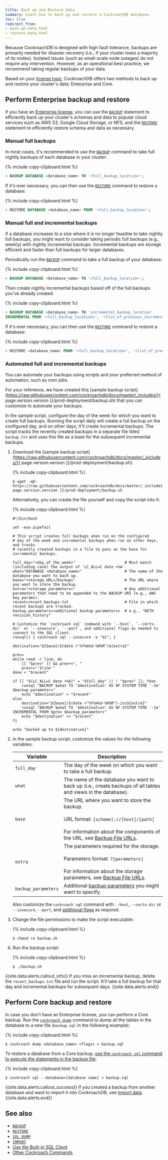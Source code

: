 ```yaml
---
title: Back up and Restore Data
summary: Learn how to back up and restore a CockroachDB database.
toc: true
redirect_from:
- back-up-data.html
- restore-data.html
---
```


Because CockroachDB is designed with high fault tolerance, backups are primarily needed for disaster recovery (i.e., if your cluster loses a majority of its nodes). Isolated issues (such as small-scale node outages) do not require any intervention. However, as an operational best practice, we recommend taking regular backups of your data.

Based on your [license type](https://www.cockroachlabs.com/pricing/), CockroachDB offers two methods to back up and restore your cluster's data: Enterprise and Core.

## Perform Enterprise backup and restore

If you have an [Enterprise license](enterprise-licensing.html), you can use the [`BACKUP`](backup.html) statement to efficiently back up your cluster's schemas and data to popular cloud services such as AWS S3, Google Cloud Storage, or NFS, and the [`RESTORE`](restore.html) statement to efficiently restore schema and data as necessary.

### Manual full backups

In most cases, it's recommended to use the [`BACKUP`](backup.html) command to take full nightly backups of each database in your cluster:

{% include copy-clipboard.html %}
~~~ sql
> BACKUP DATABASE <database_name> TO '<full_backup_location>';
~~~

If it's ever necessary, you can then use the [`RESTORE`](restore.html) command to restore a database:

{% include copy-clipboard.html %}
~~~ sql
> RESTORE DATABASE <database_name> FROM '<full_backup_location>';
~~~

### Manual full and incremental backups

If a database increases to a size where it is no longer feasible to take nightly full backups, you might want to consider taking periodic full backups (e.g., weekly) with nightly incremental backups. Incremental backups are storage efficient and faster than full backups for larger databases.

Periodically run the [`BACKUP`](backup.html) command to take a full backup of your database:

{% include copy-clipboard.html %}
~~~ sql
> BACKUP DATABASE <database_name> TO '<full_backup_location>';
~~~

Then create nightly incremental backups based off of the full backups you've already created.

{% include copy-clipboard.html %}
~~~ sql
> BACKUP DATABASE <database_name> TO 'incremental_backup_location'
INCREMENTAL FROM '<full_backup_location>', '<list_of_previous_incremental_backup_location>';
~~~

If it's ever necessary, you can then use the [`RESTORE`](restore.html) command to restore a database:

{% include copy-clipboard.html %}
~~~ sql
> RESTORE <database_name> FROM '<full_backup_location>', '<list_of_previous_incremental_backup_locations>';
~~~

### Automated full and incremental backups

You can automate your backups using scripts and your preferred method of automation, such as cron jobs.

For your reference, we have created this [sample backup script](https://raw.githubusercontent.com/cockroachdb/docs/master/_includes/{{ page.version.version }}/prod-deployment/backup.sh) that you can customize to automate your backups.

In the sample script, configure the day of the week for which you want to create full backups. Running the script daily will create a full backup on the configured day, and on other days, it'll create incremental backups. The script tracks the recently created backups in a separate file titled `backup.txt` and uses this file as a base for the subsequent incremental backups.

1. Download the [sample backup script](https://raw.githubusercontent.com/cockroachdb/docs/master/_includes/{{ page.version.version }}/prod-deployment/backup.sh):

    {% include copy-clipboard.html %}
    ~~~ shell
    $ wget -qO- https://raw.githubusercontent.com/cockroachdb/docs/master/_includes/{{ page.version.version }}/prod-deployment/backup.sh
    ~~~

    Alternatively, you can create the file yourself and copy the script into it:

    {% include copy-clipboard.html %}
    ~~~ shell
    #!/bin/bash

    set -euo pipefail

    # This script creates full backups when run on the configured
    # day of the week and incremental backups when run on other days, and tracks
    # recently created backups in a file to pass as the base for incremental backups.

    full_day="<day_of_the_week>"                      # Must match (including case) the output of `LC_ALL=C date +%A`.
    what="DATABASE <database_name>"                   # The name of the database you want to back up.
    base="<storage_URL>/backups"                      # The URL where you want to store the backup.
    extra="<storage_parameters>"                      # Any additional parameters that need to be appended to the BACKUP URI (e.g., AWS key params).
    recent=recent_backups.txt                         # File in which recent backups are tracked.
    backup_parameters=<additional backup parameters>  # e.g., "WITH revision_history"

    # Customize the `cockroach sql` command with `--host`, `--certs-dir` or `--insecure`, `--port`, and additional flags as needed to connect to the SQL client.
    runsql() { cockroach sql --insecure -e "$1"; }

    destination="${base}/$(date +"%Y%m%d-%H%M")${extra}"

    prev=
    while read -r line; do
        [[ "$prev" ]] && prev+=", "
        prev+="'$line'"
    done < "$recent"

    if [[ "$(LC_ALL=C date +%A)" = "$full_day" || ! "$prev" ]]; then
        runsql "BACKUP $what TO '$destination' AS OF SYSTEM TIME '-1m' $backup_parameters"
        echo "$destination" > "$recent"
    else
        destination="${base}/$(date +"%Y%m%d-%H%M")-inc${extra}"
        runsql "BACKUP $what TO '$destination' AS OF SYSTEM TIME '-1m' INCREMENTAL FROM $prev $backup_parameters"
        echo "$destination" >> "$recent"
    fi

    echo "backed up to ${destination}"
    ~~~

2. In the sample backup script, customize the values for the following variables:

    Variable | Description
    -----|------------
    `full_day` | The day of the week on which you want to take a full backup.
    `what` | The name of the database you want to back up (i.e., create backups of all tables and views in the database).
    `base` | The URL where you want to store the backup.<br/><br/>URL format: `[scheme]://[host]/[path]` <br/><br/>For information about the components of the URL, see [Backup File URLs](backup.html#backup-file-urls).
    `extra`| The parameters required for the storage.<br/><br/>Parameters format: `?[parameters]` <br/><br/>For information about the storage parameters, see [Backup File URLs](backup.html#backup-file-urls).
    `backup_parameters` | Additional [backup parameters](backup.html#parameters) you might want to specify.

    Also customize the `cockroach sql` command with `--host`, `--certs-dir` or `--insecure`, `--port`, and [additional flags](use-the-built-in-sql-client.html#flags) as required.

3. Change the file permissions to make the script executable:

    {% include copy-clipboard.html %}
    ~~~ shell
    $ chmod +x backup.sh
    ~~~

4. Run the backup script:

    {% include copy-clipboard.html %}
    ~~~ shell
    $ ./backup.sh
    ~~~

{{site.data.alerts.callout_info}}
If you miss an incremental backup, delete the `recent_backups.txt` file and run the script. It'll take a full backup for that day and incremental backups for subsequent days.
{{site.data.alerts.end}}

## Perform Core backup and restore

In case you don't have an Enterprise license, you can perform a Core backup. Run the [`cockroach dump`](sql-dump.html) command to dump all the tables in the database to a new file (`backup.sql` in the following example):

{% include copy-clipboard.html %}
~~~ shell
$ cockroach dump <database_name> <flags> > backup.sql
~~~

To restore a database from a Core backup, [use the `cockroach sql` command to execute the statements in the backup file](sql-dump.html#restore-a-table-from-a-backup-file):

{% include copy-clipboard.html %}
~~~ shell
$ cockroach sql --database=[database name] < backup.sql
~~~

{{site.data.alerts.callout_success}}
If you created a backup from another database and want to import it into CockroachDB, see [Import data](import-data.html).
{{site.data.alerts.end}}

## See also

- [`BACKUP`](backup.html)
- [`RESTORE`](restore.html)
- [`SQL DUMP`](sql-dump.html)
- [`IMPORT`](import-data.html)
- [Use the Built-in SQL Client](use-the-built-in-sql-client.html)
- [Other Cockroach Commands](cockroach-commands.html)
